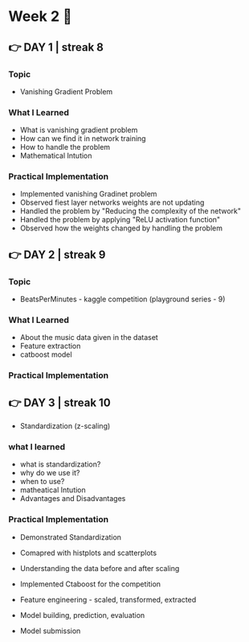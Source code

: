 # Week 2 🚀

##  👉 DAY 1 | streak 8

### Topic

- Vanishing Gradient Problem

### What I Learned

- What is vanishing gradient problem
- How can we find it in network training
- How to handle the problem
- Mathematical Intution

### Practical Implementation

- Implemented vanishing Gradinet problem
- Observed fiest layer networks weights are not updating
- Handled the problem by "Reducing the complexity of the network"
- Handled the problem by applying "ReLU activation function"
- Observed how the weights changed by handling the problem
 

##  👉 DAY 2 | streak 9

### Topic

- BeatsPerMinutes - kaggle competition (playground series - 9)

### What I Learned

- About the music data given in the dataset
- Feature extraction
- catboost model

### Practical Implementation

##  👉 DAY 3 | streak 10

- Standardization (z-scaling)

### what I learned 

- what is standardization?
- why do we use it?
- when to use?
- matheatical Intution
- Advantages and Disadvantages

### Practical Implementation

- Demonstrated Standardization
- Comapred with histplots and scatterplots
- Understanding the data before and after scaling

- Implemented Ctaboost for the competition
- Feature engineering - scaled, transformed, extracted
- Model building, prediction, evaluation
- Model submission
